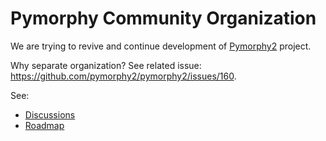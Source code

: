 # Pymorphy Community Organization

We are trying to revive and continue development of [Pymorphy2](https://github.com/pymorphy2/pymorphy2) project.

Why separate organization? See related issue: https://github.com/pymorphy2/pymorphy2/issues/160.

See:

- [Discussions](https://github.com/orgs/pymorphy2-fork/discussions)
- [Roadmap](https://github.com/orgs/pymorphy2-fork/projects/3)
